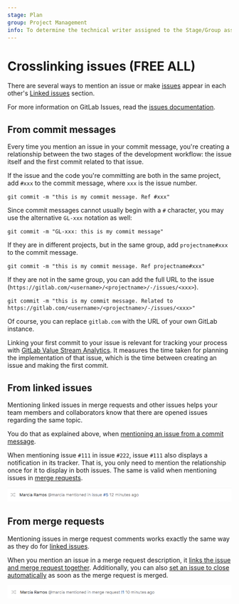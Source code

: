 ```yaml
---
stage: Plan
group: Project Management
info: To determine the technical writer assigned to the Stage/Group associated with this page, see https://about.gitlab.com/handbook/product/ux/technical-writing/#assignments
---
```


# Crosslinking issues **(FREE ALL)**

There are several ways to mention an issue or make [issues](index.md) appear in each other's
[Linked issues](related_issues.md) section.

For more information on GitLab Issues, read the [issues documentation](index.md).

## From commit messages

Every time you mention an issue in your commit message, you're creating
a relationship between the two stages of the development workflow: the
issue itself and the first commit related to that issue.

If the issue and the code you're committing are both in the same project,
add `#xxx` to the commit message, where `xxx` is the issue number.

```shell
git commit -m "this is my commit message. Ref #xxx"
```

Since commit messages cannot usually begin with a `#` character, you may use
the alternative `GL-xxx` notation as well:

```shell
git commit -m "GL-xxx: this is my commit message"
```

If they are in different projects, but in the same group,
add `projectname#xxx` to the commit message.

```shell
git commit -m "this is my commit message. Ref projectname#xxx"
```

If they are not in the same group, you can add the full URL to the issue
(`https://gitlab.com/<username>/<projectname>/-/issues/<xxx>`).

```shell
git commit -m "this is my commit message. Related to https://gitlab.com/<username>/<projectname>/-/issues/<xxx>"
```

Of course, you can replace `gitlab.com` with the URL of your own GitLab instance.

Linking your first commit to your issue is relevant
for tracking your process with [GitLab Value Stream Analytics](https://about.gitlab.com/stages-devops-lifecycle/value-stream-analytics/).
It measures the time taken for planning the implementation of that issue,
which is the time between creating an issue and making the first commit.

## From linked issues

Mentioning linked issues in merge requests and other issues helps your team members and
collaborators know that there are opened issues regarding the same topic.

You do that as explained above, when [mentioning an issue from a commit message](#from-commit-messages).

When mentioning issue `#111` in issue `#222`, issue `#111` also displays a notification
in its tracker. That is, you only need to mention the relationship once for it to
display in both issues. The same is valid when mentioning issues in [merge requests](#from-merge-requests).

![issue mentioned in issue](img/mention_in_issue.png)

## From merge requests

Mentioning issues in merge request comments works exactly the same way as
they do for [linked issues](#from-linked-issues).

When you mention an issue in a merge request description, it
[links the issue and merge request together](#from-linked-issues). Additionally,
you can also [set an issue to close automatically](managing_issues.md#closing-issues-automatically)
as soon as the merge request is merged.

![issue mentioned in MR](img/mention_in_merge_request.png)
